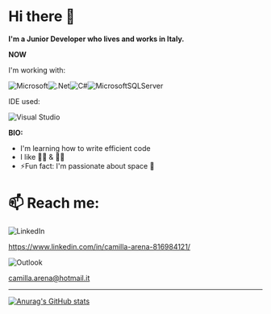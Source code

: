 # Hi there 👋
<b>I'm a Junior Developer who lives and works in Italy.</b>


<b>NOW</b>

I'm working with:

![Microsoft](https://img.shields.io/badge/Microsoft-0078D4?style=for-the-badge&logo=microsoft&logoColor=white)![.Net](https://img.shields.io/badge/.NET-5C2D91?style=for-the-badge&logo=.net&logoColor=white)![C#](https://img.shields.io/badge/c%23-%23239120.svg?style=for-the-badge&logo=c-sharp&logoColor=white)![MicrosoftSQLServer](https://img.shields.io/badge/Microsoft%20SQL%20Sever-CC2927?style=for-the-badge&logo=microsoft%20sql%20server&logoColor=white)

IDE used:

![Visual Studio](https://img.shields.io/badge/Visual%20Studio-5C2D91.svg?style=for-the-badge&logo=visual-studio&logoColor=white)

<b>BIO:</b>
-  I'm learning how to write efficient code
-  I like 🍕🍕 & 🍦🍦
- ⚡️Fun fact: I'm passionate about space 🚀

# 📫 Reach me:

![LinkedIn](https://img.shields.io/badge/linkedin-%230077B5.svg?style=for-the-badge&logo=linkedin&logoColor=white)

https://www.linkedin.com/in/camilla-arena-816984121/

![Outlook](https://img.shields.io/badge/Microsoft_Outlook-0078D4?style=for-the-badge&logo=microsoft-outlook&logoColor=white)

camilla.arena@hotmail.it

-----
[![Anurag's GitHub stats](https://github-readme-stats.vercel.app/api?username=Camilla-Arena)](https://github.com/anuraghazra/github-readme-stats)
